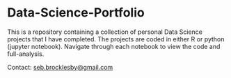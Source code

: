 # Data-Science-Portfolio

This is a repository containing a collection of personal Data Science projects that I have completed. The projects are coded in either R or python (jupyter notebook). Navigate through each notebook to view the code and full-analysis.

Contact: seb.brocklesby@gmail.com
